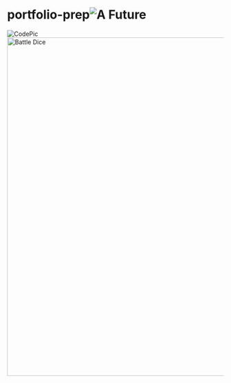 # portfolio-prep![A Future](https://user-images.githubusercontent.com/118240863/211459950-6cb1b430-3926-42d5-82c4-02eb0eea267e.jpg)
![CodePic](https://user-images.githubusercontent.com/118240863/211460217-ba7ed5de-b21a-4a94-a9ea-63998bff6de5.jpeg)
<img width="786" alt="Battle Dice" src="https://user-images.githubusercontent.com/118240863/211460952-f7202f15-2cd0-4737-8185-fe46b470edc8.png">
